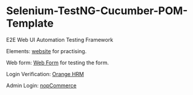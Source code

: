 # Selenium-TestNG-Cucumber-POM-Template
E2E Web UI Automation Testing Framework


Elements: [website](https://rahulshettyacademy.com/AutomationPractice/) for practising.

Web form: [Web Form](https://www.selenium.dev/selenium/web/web-form.html) for testing the form.

Login Verification: [Orange HRM](https://opensource-demo.orangehrmlive.com/web/index.php/auth/login)

Admin Login: [nopCommerce](https://admin-demo.nopcommerce.com/login)